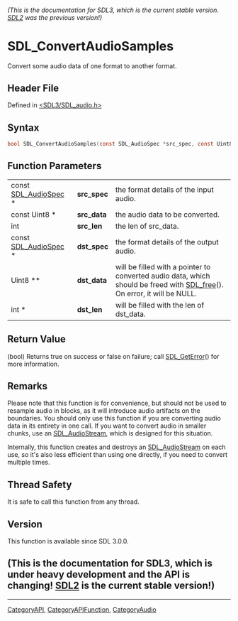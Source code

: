 ###### (This is the documentation for SDL3, which is the current stable version. [SDL2](https://wiki.libsdl.org/SDL2/) was the previous version!)
# SDL_ConvertAudioSamples

Convert some audio data of one format to another format.

## Header File

Defined in [<SDL3/SDL_audio.h>](https://github.com/libsdl-org/SDL/blob/main/include/SDL3/SDL_audio.h)

## Syntax

```c
bool SDL_ConvertAudioSamples(const SDL_AudioSpec *src_spec, const Uint8 *src_data, int src_len, const SDL_AudioSpec *dst_spec, Uint8 **dst_data, int *dst_len);
```

## Function Parameters

|                                        |              |                                                                                                                                      |
| -------------------------------------- | ------------ | ------------------------------------------------------------------------------------------------------------------------------------ |
| const [SDL_AudioSpec](SDL_AudioSpec) * | **src_spec** | the format details of the input audio.                                                                                               |
| const Uint8 *                          | **src_data** | the audio data to be converted.                                                                                                      |
| int                                    | **src_len**  | the len of src_data.                                                                                                                 |
| const [SDL_AudioSpec](SDL_AudioSpec) * | **dst_spec** | the format details of the output audio.                                                                                              |
| Uint8 **                               | **dst_data** | will be filled with a pointer to converted audio data, which should be freed with [SDL_free](SDL_free)(). On error, it will be NULL. |
| int *                                  | **dst_len**  | will be filled with the len of dst_data.                                                                                             |

## Return Value

(bool) Returns true on success or false on failure; call
[SDL_GetError](SDL_GetError)() for more information.

## Remarks

Please note that this function is for convenience, but should not be used
to resample audio in blocks, as it will introduce audio artifacts on the
boundaries. You should only use this function if you are converting audio
data in its entirety in one call. If you want to convert audio in smaller
chunks, use an [SDL_AudioStream](SDL_AudioStream), which is designed for
this situation.

Internally, this function creates and destroys an
[SDL_AudioStream](SDL_AudioStream) on each use, so it's also less efficient
than using one directly, if you need to convert multiple times.

## Thread Safety

It is safe to call this function from any thread.

## Version

This function is available since SDL 3.0.0.

## (This is the documentation for SDL3, which is under heavy development and the API is changing! [SDL2](https://wiki.libsdl.org/SDL2/) is the current stable version!)



----
[CategoryAPI](CategoryAPI), [CategoryAPIFunction](CategoryAPIFunction), [CategoryAudio](CategoryAudio)


